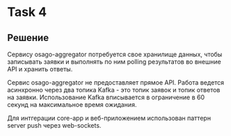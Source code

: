 # Task 4

## Решение

Сервису osago-aggregator потребуется свое хранилище данных, чтобы записывать заявки и выполнять по ним polling результатов во внешние API и хранить ответы.

Сервис osago-aggregator не предоставляет прямое API. Работа ведется асинхронно через два топика Kafka - это топик заявок и топик ответов на заявки. Использование Kafka вписывается в ограничение в 60 секунд на максимальное время ожидания.

Для интгерации core-app и веб-приложением использован паттерн server push через web-sockets.
